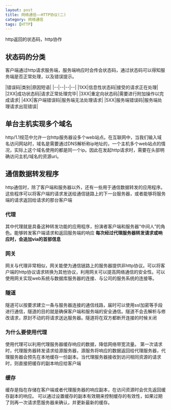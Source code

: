 ```yaml
---
layout: post
title: 网络通信——HTTP协议(二)
category: 网络通信
tags: [HTTP]
---
```


http返回的状态码，http协作

## 状态码的分类
客户端通过http请求服务端，服务端响应时会传会状态码，通过状态码可以得知服务端是否正常处理，以及错误提示。

|错误码|类别|原因短语|
|--|--|--|--|
|1XX|信息性状态码|接受的请求正在处理|
|2XX|成功状态码|请求正常处理完毕|
|3XX|重定向状态码|需要进行附加操作以完成请求|
|4XX|客户端错误码|服务端无法处理请求|
|5XX|服务端错误码|服务端处理请求出现错误|

## 单台主机实现多个域名

http/1.1规范中允许一台http服务器设多个web站点。在互联网中，当我们输入域名访问网站时，域名是需要通过DNS解析称ip地址的，一个主机多个web站点的情况，实际上这个域名使用的都是同一个ip。因此在发起http请求时，需要在头部明确访问主机/域名的资源uri。

## 通信数据转发程序
 http通信时，除了客户端和服务器以外，还有一些用于通信数据转发的应用程序。这些程序可以将客户端的请求发送给通信链路上的下一台服务器，或者能够将服务端的请求返回给请求的那台客户端
 
### 代理
其中代理就是具备这种转发功能的应用程序，扮演者客户端和服务器“中间人”的角色。能够转发客户端请求和返回服务端的响应
<b>每次经过代理服务器转发请求或响应时，会追加via的首部信息</b>

### 网关
网关与代理非常相似，网关能使为通信链路上的服务器提供非http协议。可以将客户端的http协议请求转换为其他协议，利用网关可以提高网络通信的安全性。可以使用网关实现web系统与数据库服务器的连接、与公司的服务系统的连接等。
### 隧道
隧道可以按要求建立一条与服务器连接的通信线路，届时可以使用ssl加密等手段进行通信，隧道的目的就是确保客户端和服务端的安全通信。隧道不会去解析与修改请求，原封不动的将请求送达服务器。隧道将在双方都断开连接的时候关闭


### 为什么要使用代理
使用代理可以利用代理服务器缓存响应的数据，降低网络带宽流量。
第一次请求时，代理服务器转发请求给源服务器，源服务将响应的数据返回给代理服务器，代理服务器会预先在本地缓存一份副本。当代理服务器接收到访问相同资源的请求时，则直接把缓存的副本响应给客户端

### 缓存
缓存是指在存储在客户端或者代理服务器的响应副本，在访问资源时会优先返回缓存副本的响应。
可以通过设置缓存的副本有效期来控制缓存的有效性，如果过期了则再一次请求愿服务器来确认，并更新最新的缓存。
